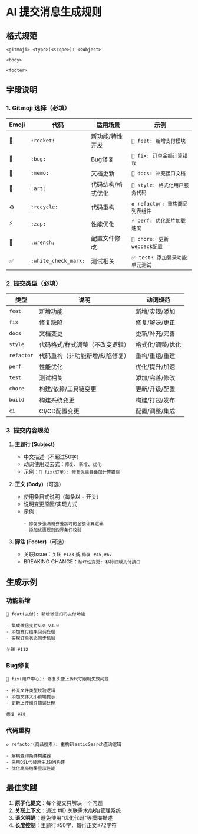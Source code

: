 # AI 提交消息生成规则

## 格式规范
```text
<gitmoji> <type>(<scope>): <subject>

<body>

<footer>
```

## 字段说明

### 1. Gitmoji 选择（必填）
| Emoji | 代码       | 适用场景                 | 示例                  |
|-------|------------|--------------------------|-----------------------|
| 🚀    | `:rocket:` | 新功能/特性开发          | `🚀 feat: 新增支付模块` |
| 🐛    | `:bug:`    | Bug修复                  | `🐛 fix: 订单金额计算错误` |
| 📝    | `:memo:`   | 文档更新                 | `📝 docs: 补充接口文档` |
| 🎨    | `:art:`    | 代码结构/格式优化         | `🎨 style: 格式化用户服务代码` |
| ♻️    | `:recycle:`| 代码重构                 | `♻️ refactor: 重构商品列表组件` |
| ⚡️    | `:zap:`    | 性能优化                 | `⚡️ perf: 优化图片加载速度` |
| 🔧    | `:wrench:` | 配置文件修改             | `🔧 chore: 更新webpack配置` |
| ✅    | `:white_check_mark:` | 测试相关       | `✅ test: 添加登录功能单元测试` |

### 2. 提交类型（必填）
| 类型       | 说明                           | 动词规范         |
|------------|--------------------------------|------------------|
| `feat`     | 新增功能                       | 新增/实现/添加   |
| `fix`      | 修复缺陷                       | 修复/解决/更正   |
| `docs`     | 文档变更                       | 更新/补充/完善   |
| `style`    | 代码格式/样式调整（不改变逻辑） | 格式化/调整/优化 |
| `refactor` | 代码重构（非功能新增/缺陷修复） | 重构/重组/重建   |
| `perf`     | 性能优化                       | 优化/提升/加速   |
| `test`     | 测试相关                       | 添加/完善/修改   |
| `chore`    | 构建/依赖/工具链变更            | 更新/升级/配置   |
| `build`    | 构建系统变更                   | 构建/打包/发布   |
| `ci`       | CI/CD配置变更                  | 配置/调整/集成   |

### 3. 提交内容规范
1. **主题行 (Subject)**
   - 中文描述（不超过50字）
   - 动词使用过去式：`修复`、`新增`、`优化`
   - 示例：`🐛 fix(订单): 修复优惠券叠加计算错误`

2. **正文 (Body)**（可选）
   - 使用条目式说明（每条以 `-` 开头）
   - 说明变更原因/实现方式
   - 示例：
     ```text
     - 修复多张满减券叠加时的金额计算逻辑
     - 添加优惠规则边界条件校验
     ```

3. **脚注 (Footer)**（可选）
   - 关联Issue：`关联 #123` 或 `修复 #45,#67`
   - BREAKING CHANGE：`破坏性变更: 移除旧版支付接口`

## 生成示例

### 功能新增
```text
🚀 feat(支付): 新增微信扫码支付功能

- 集成微信支付SDK v3.0
- 添加支付结果回调处理
- 实现订单状态同步机制

关联 #112
```

### Bug修复
```text
🐛 fix(用户中心): 修复头像上传尺寸限制失效问题

- 补充文件类型校验逻辑
- 添加文件大小前端提示
- 更新上传组件错误处理

修复 #89
```

### 代码重构
```text
♻️ refactor(商品搜索): 重构ElasticSearch查询逻辑

- 解耦查询条件构建器
- 采用DSL代替原生JSON构建
- 优化高亮结果显示性能
```

## 最佳实践
1. **原子化提交**：每个提交只解决一个问题
2. **关联上下文**：通过 #ID 关联需求/缺陷管理系统
3. **语义明确**：避免使用"优化代码"等模糊描述
4. **长度控制**：主题行≤50字，每行正文≤72字符